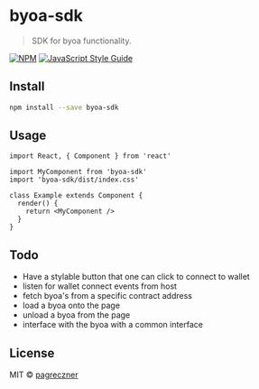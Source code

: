# byoa-sdk

> SDK for byoa functionality.

[![NPM](https://img.shields.io/npm/v/byoa-sdk.svg)](https://www.npmjs.com/package/byoa-sdk) [![JavaScript Style Guide](https://img.shields.io/badge/code_style-standard-brightgreen.svg)](https://standardjs.com)

## Install

```bash
npm install --save byoa-sdk
```

## Usage

```tsx
import React, { Component } from 'react'

import MyComponent from 'byoa-sdk'
import 'byoa-sdk/dist/index.css'

class Example extends Component {
  render() {
    return <MyComponent />
  }
}
```

## Todo
- Have a stylable button that one can click to connect to wallet
- listen for wallet connect events from host
- fetch byoa's from a specific contract address
- load a byoa onto the page
- unload a byoa from the page
- interface with the byoa with a common interface


## License

MIT © [pagreczner](https://github.com/pagreczner)
